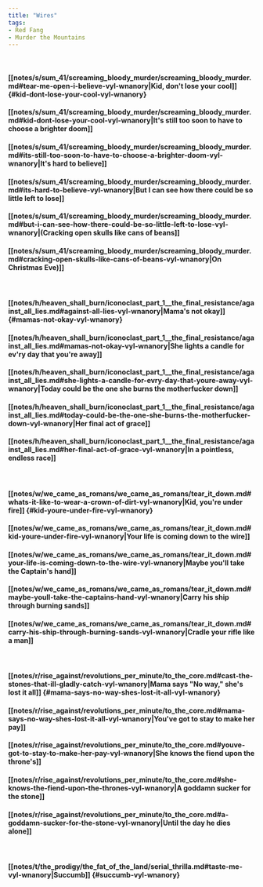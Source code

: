 ```yaml
---
title: "Wires"
tags:
- Red Fang
- Murder the Mountains
---
```

&nbsp;
#### [[notes/s/sum_41/screaming_bloody_murder/screaming_bloody_murder.md#tear-me-open-i-believe-vyl-wnanory|Kid, don't lose your cool]] {#kid-dont-lose-your-cool-vyl-wnanory}
#### [[notes/s/sum_41/screaming_bloody_murder/screaming_bloody_murder.md#kid-dont-lose-your-cool-vyl-wnanory|It's still too soon to have to choose a brighter doom]]
#### [[notes/s/sum_41/screaming_bloody_murder/screaming_bloody_murder.md#its-still-too-soon-to-have-to-choose-a-brighter-doom-vyl-wnanory|It's hard to believe]]
#### [[notes/s/sum_41/screaming_bloody_murder/screaming_bloody_murder.md#its-hard-to-believe-vyl-wnanory|But I can see how there could be so little left to lose]]
#### [[notes/s/sum_41/screaming_bloody_murder/screaming_bloody_murder.md#but-i-can-see-how-there-could-be-so-little-left-to-lose-vyl-wnanory|(Cracking open skulls like cans of beans]]
#### [[notes/s/sum_41/screaming_bloody_murder/screaming_bloody_murder.md#cracking-open-skulls-like-cans-of-beans-vyl-wnanory|On Christmas Eve)]]
&nbsp;
#### [[notes/h/heaven_shall_burn/iconoclast_part_1__the_final_resistance/against_all_lies.md#against-all-lies-vyl-wnanory|Mama's not okay]] {#mamas-not-okay-vyl-wnanory}
#### [[notes/h/heaven_shall_burn/iconoclast_part_1__the_final_resistance/against_all_lies.md#mamas-not-okay-vyl-wnanory|She lights a candle for ev'ry day that you're away]]
#### [[notes/h/heaven_shall_burn/iconoclast_part_1__the_final_resistance/against_all_lies.md#she-lights-a-candle-for-evry-day-that-youre-away-vyl-wnanory|Today could be the one she burns the motherfucker down]]
#### [[notes/h/heaven_shall_burn/iconoclast_part_1__the_final_resistance/against_all_lies.md#today-could-be-the-one-she-burns-the-motherfucker-down-vyl-wnanory|Her final act of grace]]
#### [[notes/h/heaven_shall_burn/iconoclast_part_1__the_final_resistance/against_all_lies.md#her-final-act-of-grace-vyl-wnanory|In a pointless, endless race]]
&nbsp;
#### [[notes/w/we_came_as_romans/we_came_as_romans/tear_it_down.md#whats-it-like-to-wear-a-crown-of-dirt-vyl-wnanory|Kid, you're under fire]] {#kid-youre-under-fire-vyl-wnanory}
#### [[notes/w/we_came_as_romans/we_came_as_romans/tear_it_down.md#kid-youre-under-fire-vyl-wnanory|Your life is coming down to the wire]]
#### [[notes/w/we_came_as_romans/we_came_as_romans/tear_it_down.md#your-life-is-coming-down-to-the-wire-vyl-wnanory|Maybe you'll take the Captain's hand]]
#### [[notes/w/we_came_as_romans/we_came_as_romans/tear_it_down.md#maybe-youll-take-the-captains-hand-vyl-wnanory|Carry his ship through burning sands]]
#### [[notes/w/we_came_as_romans/we_came_as_romans/tear_it_down.md#carry-his-ship-through-burning-sands-vyl-wnanory|Cradle your rifle like a man]]
&nbsp;
#### [[notes/r/rise_against/revolutions_per_minute/to_the_core.md#cast-the-stones-that-ill-gladly-catch-vyl-wnanory|Mama says "No way," she's lost it all]] {#mama-says-no-way-shes-lost-it-all-vyl-wnanory}
#### [[notes/r/rise_against/revolutions_per_minute/to_the_core.md#mama-says-no-way-shes-lost-it-all-vyl-wnanory|You've got to stay to make her pay]]
#### [[notes/r/rise_against/revolutions_per_minute/to_the_core.md#youve-got-to-stay-to-make-her-pay-vyl-wnanory|She knows the fiend upon the throne's]]
#### [[notes/r/rise_against/revolutions_per_minute/to_the_core.md#she-knows-the-fiend-upon-the-thrones-vyl-wnanory|A goddamn sucker for the stone]]
#### [[notes/r/rise_against/revolutions_per_minute/to_the_core.md#a-goddamn-sucker-for-the-stone-vyl-wnanory|Until the day he dies alone]]
&nbsp;
#### [[notes/t/the_prodigy/the_fat_of_the_land/serial_thrilla.md#taste-me-vyl-wnanory|Succumb]] {#succumb-vyl-wnanory}
